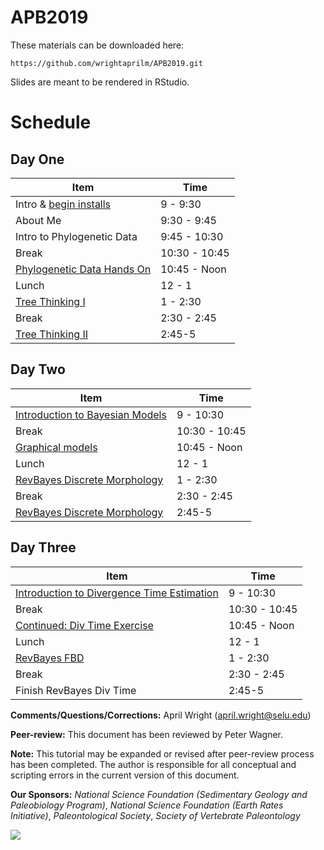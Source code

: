 # APB2019

These materials can be downloaded here:

```
https://github.com/wrightaprilm/APB2019.git
```

Slides are meant to be rendered in RStudio.


# Schedule

## Day One
| Item | Time |
|------|------|
| Intro & [begin installs](https://wrightaprilm.github.io/APB2019/articles/R_exercises/00-installs.html) | 9 - 9:30 |
| About Me | 9:30 - 9:45 | 
| Intro to Phylogenetic Data | 9:45 - 10:30 |
| Break | 10:30 - 10:45 |
| [Phylogenetic Data Hands On](https://wrightaprilm.github.io/treesiftr/articles/02-treesiftr-advanced.html) | 10:45 - Noon |
| Lunch | 12 - 1 | 
| [Tree Thinking I](https://github.com/wrightaprilm/APB2019/blob/master/articles/lectures/TreeThinking.html) | 1 - 2:30 | 
| Break | 2:30 - 2:45 | 
| [Tree Thinking II](https://github.com/wrightaprilm/APB2019/blob/master/articles/lectures/TreeThinking.html) | 2:45-5 | 


## Day Two
| Item | Time |
|------|------|
| [Introduction to Bayesian Models](https://github.com/wrightaprilm/APB2019/blob/master/articles/lectures/BayesianModels.html) | 9 - 10:30 |
| Break | 10:30 - 10:45 |
| [Graphical models](https://github.com/wrightaprilm/APB2019/blob/master/ResearchAndTeachingWithRevBayes.Rpres) | 10:45 - Noon |
| Lunch | 12 - 1 | 
| [RevBayes Discrete Morphology](https://wrightaprilm.github.io/APB2019/articles/RB_Discrete_Morphology/RB_Discrete_Morphology_Tutorial.html) | 1 - 2:30 | 
| Break | 2:30 - 2:45 | 
| [RevBayes Discrete Morphology](https://wrightaprilm.github.io/APB2018/articles/RB_Discrete_Morphology/RB_Discrete_Morphology_Tutorial.html) | 2:45-5 | 

## Day Three
| Item | Time |
|------|------|
| [Introduction to Divergence Time Estimation](https://github.com/wrightaprilm/APB2018/blob/master/DivTime.Rpres) | 9 - 10:30 |
| Break | 10:30 - 10:45 |
| [Continued: Div Time Exercise](https://wrightaprilm.github.io/APB2018/articles/R_exercises/03-FossilSim.html) | 10:45 - Noon |
| Lunch | 12 - 1 | 
| [RevBayes FBD](https://wrightaprilm.github.io/APB2018/articles/RB_Total_Evidence/RB_Total_Evidence_Tutorial.html) | 1 - 2:30 | 
| Break | 2:30 - 2:45 | 
| Finish RevBayes Div Time | 2:45-5 | 



__Comments/Questions/Corrections:__ April Wright (april.wright@selu.edu)

__Peer-review:__ This document has been reviewed by Peter Wagner.

__Note:__ This tutorial may be expanded or revised after peer-review process has been completed. The author is responsible for all conceptual and scripting errors in the current version of this document.

__Our Sponsors:__
_National Science Foundation (Sedimentary Geology and Paleobiology Program)_, _National Science Foundation (Earth Rates Initiative)_, _Paleontological Society_, _Society of Vertebrate Paleontology_
 
 
![ ](../img/SponsorsLogoAPW.png)
